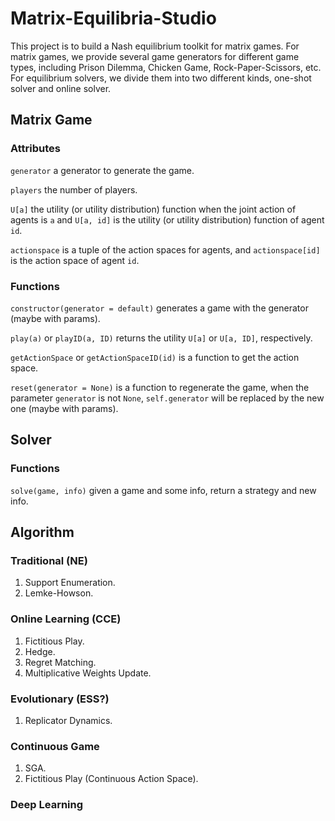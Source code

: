 # Matrix-Equilibria-Studio

This project is to build a Nash equilibrium toolkit for matrix games.
For matrix games, we provide several game generators for different game types, including Prison Dilemma, Chicken Game, Rock-Paper-Scissors, etc.
For equilibrium solvers, we divide them into two different kinds, one-shot solver and online solver.

## Matrix Game

### Attributes

`generator` a generator to generate the game.

`players` the number of players.

`U[a]` the utility (or utility distribution) function when the joint action of agents is `a` and `U[a, id]` is the utility (or utility distribution) function of agent `id`.

`actionspace` is a tuple of the action spaces for agents, and `actionspace[id]` is the action space of agent `id`.

### Functions

`constructor(generator = default)` generates a game with the generator (maybe with params).

`play(a)` or `playID(a, ID)` returns the utility `U[a]` or `U[a, ID]`, respectively.

`getActionSpace` or `getActionSpaceID(id)` is a function to get the action space.

`reset(generator = None)` is a function to regenerate the game, when the parameter `generator` is not `None`, `self.generator` will be replaced by the new one (maybe with params).

## Solver

### Functions

`solve(game, info)` given a game and some info, return a strategy and new info.

## Algorithm

### Traditional (NE)

1. Support Enumeration.
2. Lemke-Howson.

### Online Learning (CCE)

1. Fictitious Play.
2. Hedge.
3. Regret Matching.
4. Multiplicative Weights Update.

### Evolutionary (ESS?)

1. Replicator Dynamics.

### Continuous Game

1. SGA.
2. Fictitious Play (Continuous Action Space).

### Deep Learning
